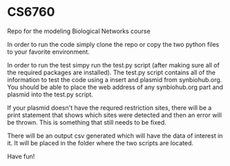 # CS6760
Repo for the modeling Biological Networks course


In order to run the code simply clone the repo or copy the two python files to your favorite environment.

In order to run the test simpy run the test.py script (after making sure all of the required packages are installed).
The test.py script contains all of the information to test the code using a insert and plasmid from synbiohub.org.
You should be able to place the web address of any synbiohub.org part and plasmid into the test.py script.

If your plasmid doesn't have the requred restriction sites, there will be a print statement that shows which sites were
detected and then an error will be thrown.  This is something that still needs to be fixed.

There will be an output csv generated which will have the data of interest in it.  It will be placed in the folder where the two scripts are located.

Have fun!
